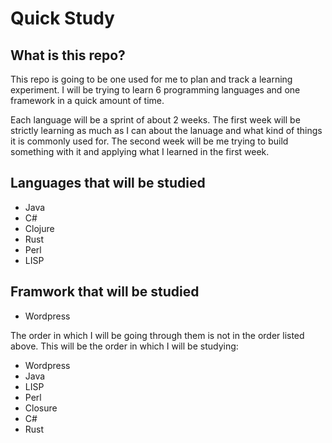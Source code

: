 # Quick Study

## What is this repo?

This repo is going to be one used for me to plan and track a learning
experiment. I will be trying to learn 6 programming languages and one framework
in
a quick amount of time.

Each language will be a sprint of about 2 weeks. The first week will be strictly
learning as much as I can about the lanuage and what kind of things it is
commonly used for. The second week will be me trying to build something with it
and applying what I learned in the first week.


## Languages that will be studied

- Java
- C#
- Clojure
- Rust
- Perl
- LISP

## Framwork that will be studied

- Wordpress


The order in which I will be going through them is not in the order listed
above. This will be the order in which I will be studying:

- Wordpress
- Java
- LISP
- Perl
- Closure
- C#
- Rust
